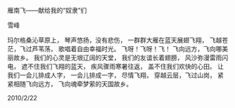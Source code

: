 雁南飞——献给我的“奴隶”们

雪峰


玛尔格桑沁草原上，
琴声悠扬，没有悲伤，
一群群大雁在蓝天展翅飞翔，
飞越苍茫，飞过芦苇荡，
歌唱着自由幸福时光。
飞呀！飞呀！飞！
飞向远方，飞向哪美丽故乡。
我们的心灵是无垠辽阔的天堂，
我们的友谊长着翅膀，
风沙弥漫雷雨闪电，
遮不住我们飞翔的蓝天，
疾风骤雨寒暑往返，
盖不住我们欢快的心田。
让我们一会儿排成人字，
一会儿排成一字，
尽情飞翔，
穿越云层，飞过山岗，
紧紧相随飞向远方，
飞向魂牵梦萦的天国故乡。

2010/2/22



